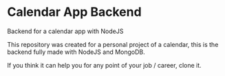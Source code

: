 # Calendar App Backend
Backend for a calendar app with NodeJS

This repository was created for a personal project of a calendar, this is the backend fully made with NodeJS and MongoDB.

If you think it can help you for any point of your job / career, clone it.
